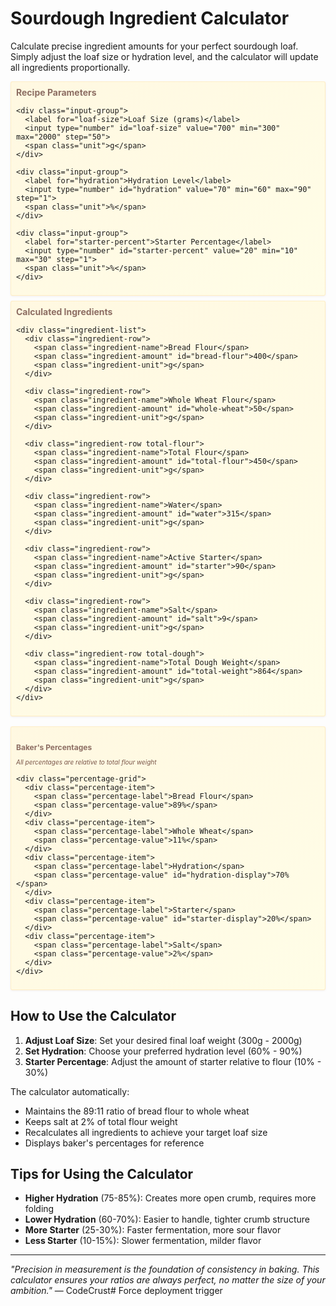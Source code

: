 # Sourdough Ingredient Calculator

Calculate precise ingredient amounts for your perfect sourdough loaf. Simply adjust the loaf size or hydration level, and the calculator will update all ingredients proportionally.

<div class="calculator-container">
  <div class="calculator-card">
    <h2>Recipe Parameters</h2>
    
    <div class="input-group">
      <label for="loaf-size">Loaf Size (grams)</label>
      <input type="number" id="loaf-size" value="700" min="300" max="2000" step="50">
      <span class="unit">g</span>
    </div>
    
    <div class="input-group">
      <label for="hydration">Hydration Level</label>
      <input type="number" id="hydration" value="70" min="60" max="90" step="1">
      <span class="unit">%</span>
    </div>
    
    <div class="input-group">
      <label for="starter-percent">Starter Percentage</label>
      <input type="number" id="starter-percent" value="20" min="10" max="30" step="1">
      <span class="unit">%</span>
    </div>
  </div>
  
  <div class="results-card">
    <h2>Calculated Ingredients</h2>
    
    <div class="ingredient-list">
      <div class="ingredient-row">
        <span class="ingredient-name">Bread Flour</span>
        <span class="ingredient-amount" id="bread-flour">400</span>
        <span class="ingredient-unit">g</span>
      </div>
      
      <div class="ingredient-row">
        <span class="ingredient-name">Whole Wheat Flour</span>
        <span class="ingredient-amount" id="whole-wheat">50</span>
        <span class="ingredient-unit">g</span>
      </div>
      
      <div class="ingredient-row total-flour">
        <span class="ingredient-name">Total Flour</span>
        <span class="ingredient-amount" id="total-flour">450</span>
        <span class="ingredient-unit">g</span>
      </div>
      
      <div class="ingredient-row">
        <span class="ingredient-name">Water</span>
        <span class="ingredient-amount" id="water">315</span>
        <span class="ingredient-unit">g</span>
      </div>
      
      <div class="ingredient-row">
        <span class="ingredient-name">Active Starter</span>
        <span class="ingredient-amount" id="starter">90</span>
        <span class="ingredient-unit">g</span>
      </div>
      
      <div class="ingredient-row">
        <span class="ingredient-name">Salt</span>
        <span class="ingredient-amount" id="salt">9</span>
        <span class="ingredient-unit">g</span>
      </div>
      
      <div class="ingredient-row total-dough">
        <span class="ingredient-name">Total Dough Weight</span>
        <span class="ingredient-amount" id="total-weight">864</span>
        <span class="ingredient-unit">g</span>
      </div>
    </div>
  </div>
  
  <div class="baker-percentages">
    <h3>Baker's Percentages</h3>
    <p class="percentage-info">All percentages are relative to total flour weight</p>
    
    <div class="percentage-grid">
      <div class="percentage-item">
        <span class="percentage-label">Bread Flour</span>
        <span class="percentage-value">89%</span>
      </div>
      <div class="percentage-item">
        <span class="percentage-label">Whole Wheat</span>
        <span class="percentage-value">11%</span>
      </div>
      <div class="percentage-item">
        <span class="percentage-label">Hydration</span>
        <span class="percentage-value" id="hydration-display">70%</span>
      </div>
      <div class="percentage-item">
        <span class="percentage-label">Starter</span>
        <span class="percentage-value" id="starter-display">20%</span>
      </div>
      <div class="percentage-item">
        <span class="percentage-label">Salt</span>
        <span class="percentage-value">2%</span>
      </div>
    </div>
  </div>
</div>

<script>
// Sourdough Calculator Logic
(function() {
  // Get input elements
  const loafSizeInput = document.getElementById('loaf-size');
  const hydrationInput = document.getElementById('hydration');
  const starterPercentInput = document.getElementById('starter-percent');
  
  // Get output elements
  const breadFlourEl = document.getElementById('bread-flour');
  const wholeWheatEl = document.getElementById('whole-wheat');
  const totalFlourEl = document.getElementById('total-flour');
  const waterEl = document.getElementById('water');
  const starterEl = document.getElementById('starter');
  const saltEl = document.getElementById('salt');
  const totalWeightEl = document.getElementById('total-weight');
  const hydrationDisplayEl = document.getElementById('hydration-display');
  const starterDisplayEl = document.getElementById('starter-display');
  
  // Constants
  const BREAD_FLOUR_RATIO = 0.89; // 89% of total flour
  const WHOLE_WHEAT_RATIO = 0.11; // 11% of total flour
  const SALT_PERCENTAGE = 0.02; // 2% of flour weight
  
  function calculateIngredients() {
    const targetLoafSize = parseFloat(loafSizeInput.value);
    const hydrationPercent = parseFloat(hydrationInput.value) / 100;
    const starterPercent = parseFloat(starterPercentInput.value) / 100;
    
    // Back-calculate flour amount from target loaf size
    // Total = Flour + Water + Starter + Salt
    // Total = Flour + (Flour * Hydration) + (Flour * StarterPercent) + (Flour * 0.02)
    // Total = Flour * (1 + Hydration + StarterPercent + 0.02)
    const totalFlour = targetLoafSize / (1 + hydrationPercent + starterPercent + SALT_PERCENTAGE);
    
    // Calculate individual ingredients
    const breadFlour = Math.round(totalFlour * BREAD_FLOUR_RATIO);
    const wholeWheat = Math.round(totalFlour * WHOLE_WHEAT_RATIO);
    const actualTotalFlour = breadFlour + wholeWheat;
    const water = Math.round(actualTotalFlour * hydrationPercent);
    const starter = Math.round(actualTotalFlour * starterPercent);
    const salt = Math.round(actualTotalFlour * SALT_PERCENTAGE);
    const totalWeight = actualTotalFlour + water + starter + salt;
    
    // Update display
    breadFlourEl.textContent = breadFlour;
    wholeWheatEl.textContent = wholeWheat;
    totalFlourEl.textContent = actualTotalFlour;
    waterEl.textContent = water;
    starterEl.textContent = starter;
    saltEl.textContent = salt;
    totalWeightEl.textContent = totalWeight;
    hydrationDisplayEl.textContent = hydrationInput.value + '%';
    starterDisplayEl.textContent = starterPercentInput.value + '%';
  }
  
  // Add event listeners
  loafSizeInput.addEventListener('input', calculateIngredients);
  hydrationInput.addEventListener('input', calculateIngredients);
  starterPercentInput.addEventListener('input', calculateIngredients);
  
  // Initial calculation
  calculateIngredients();
})();
</script>

<style>
.calculator-container {
  display: grid;
  gap: 0.5rem;
  margin: 0.5rem 0;
}

.calculator-card, .results-card, .baker-percentages {
  background: linear-gradient(135deg, #fff8e1 0%, #fffde7 100%);
  border-radius: 3px;
  padding: 0.5rem;
  box-shadow: 0 1px 3px rgba(141, 110, 99, 0.1);
  border: 1px solid rgba(255, 183, 77, 0.2);
}

.calculator-card h2, .results-card h2 {
  color: #8d6e63;
  margin-top: 0;
  margin-bottom: 0.375rem;
  font-size: 0.875rem;
}

.input-group {
  margin-bottom: 0.375rem;
  display: grid;
  grid-template-columns: 1fr auto auto;
  align-items: center;
  gap: 0.25rem;
}

.input-group label {
  font-weight: 600;
  color: #5d4037;
  font-size: 0.75rem;
}

.input-group input {
  padding: 0.1875rem 0.25rem;
  border: 1px solid #ffb74d;
  border-radius: 2px;
  font-size: 0.7rem;
  font-weight: 600;
  text-align: center;
  width: 30px;
  transition: all 0.3s ease;
}

.input-group input:focus {
  outline: none;
  border-color: #8d6e63;
  box-shadow: 0 0 0 3px rgba(141, 110, 99, 0.1);
}

.unit {
  font-weight: 600;
  color: #8d6e63;
  font-size: 0.7rem;
}

.ingredient-list {
  display: flex;
  flex-direction: column;
  gap: 0.1875rem;
}

.ingredient-row {
  display: grid;
  grid-template-columns: 1fr auto auto;
  align-items: center;
  padding: 0.1875rem;
  background: rgba(255, 255, 255, 0.7);
  border-radius: 2px;
  transition: background 0.2s ease;
}

.ingredient-row:hover {
  background: rgba(255, 255, 255, 0.9);
}

.ingredient-name {
  font-weight: 500;
  color: #5d4037;
  font-size: 0.7rem;
}

.ingredient-amount {
  font-size: 0.7rem;
  font-weight: 700;
  color: #8d6e63;
  text-align: right;
  min-width: 15px;
}

.ingredient-unit {
  color: #8d6e63;
  font-weight: 600;
  margin-left: 0.125rem;
  font-size: 0.7rem;
}

.total-flour, .total-dough {
  background: linear-gradient(135deg, #ffb74d 0%, #ffa726 100%) !important;
  color: white;
  font-weight: 700;
  margin-top: 0.125rem;
}

.total-flour .ingredient-name,
.total-flour .ingredient-amount,
.total-flour .ingredient-unit,
.total-dough .ingredient-name,
.total-dough .ingredient-amount,
.total-dough .ingredient-unit {
  color: white !important;
}

.baker-percentages {
  margin-top: 0.5rem;
}

.baker-percentages h3 {
  color: #8d6e63;
  margin-bottom: 0.125rem;
  font-size: 0.75rem;
}

.percentage-info {
  color: #795548;
  font-style: italic;
  margin-bottom: 0.375rem;
  font-size: 0.625rem;
}

.percentage-grid {
  display: grid;
  grid-template-columns: repeat(auto-fit, minmax(37.5px, 1fr));
  gap: 0.25rem;
}

.percentage-item {
  background: white;
  padding: 0.25rem;
  border-radius: 2px;
  text-align: center;
  border: 1px solid rgba(141, 110, 99, 0.2);
}

.percentage-label {
  display: block;
  font-size: 0.625rem;
  color: #795548;
  margin-bottom: 0.125rem;
}

.percentage-value {
  display: block;
  font-size: 0.7rem;
  font-weight: 700;
  color: #8d6e63;
}

/* Responsive design */
@media (max-width: 768px) {
  .input-group {
    grid-template-columns: 1fr;
    text-align: center;
  }
  
  .input-group input {
    width: 100%;
    max-width: 50px;
    margin: 0 auto;
  }
  
  .ingredient-row {
    grid-template-columns: 1fr auto auto;
  }
}
</style>

## How to Use the Calculator

1. **Adjust Loaf Size**: Set your desired final loaf weight (300g - 2000g)
2. **Set Hydration**: Choose your preferred hydration level (60% - 90%)
3. **Starter Percentage**: Adjust the amount of starter relative to flour (10% - 30%)

The calculator automatically:
- Maintains the 89:11 ratio of bread flour to whole wheat
- Keeps salt at 2% of total flour weight
- Recalculates all ingredients to achieve your target loaf size
- Displays baker's percentages for reference

## Tips for Using the Calculator

- **Higher Hydration** (75-85%): Creates more open crumb, requires more folding
- **Lower Hydration** (60-70%): Easier to handle, tighter crumb structure
- **More Starter** (25-30%): Faster fermentation, more sour flavor
- **Less Starter** (10-15%): Slower fermentation, milder flavor

---

*"Precision in measurement is the foundation of consistency in baking. This calculator ensures your ratios are always perfect, no matter the size of your ambition."* — CodeCrust# Force deployment trigger

